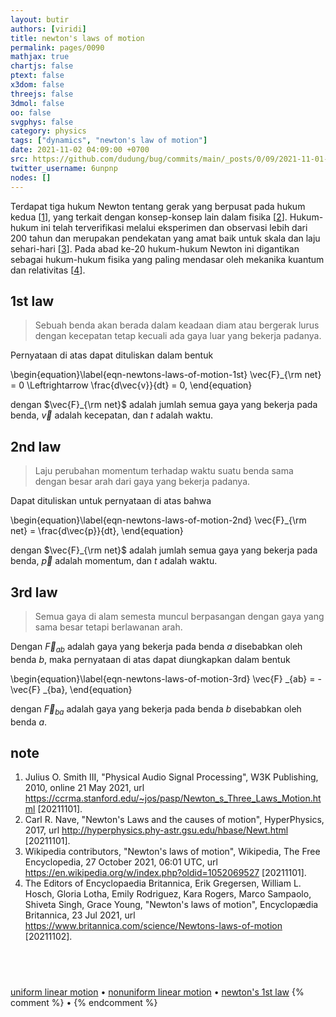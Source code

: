 ```yaml
---
layout: butir
authors: [viridi]
title: newton's laws of motion
permalink: pages/0090
mathjax: true
chartjs: false
ptext: false
x3dom: false
threejs: false
3dmol: false
oo: false
svgphys: false
category: physics
tags: ["dynamics", "newton's law of motion"]
date: 2021-11-02 04:09:00 +0700
src: https://github.com/dudung/bug/commits/main/_posts/0/09/2021-11-01-newtons-laws-of-motion.md
twitter_username: 6unpnp
nodes: []
---
```

Terdapat tiga hukum Newton tentang gerak yang berpusat pada hukum kedua [[1](#ref01)], yang terkait dengan konsep-konsep lain dalam fisika [[2](#ref02)]. Hukum-hukum ini telah terverifikasi melalui eksperimen dan observasi lebih dari 200 tahun dan merupakan pendekatan yang amat baik untuk skala dan laju sehari-hari [[3](#ref03)]. Pada abad ke-20 hukum-hukum Newton ini digantikan sebagai hukum-hukum fisika yang paling mendasar oleh mekanika kuantum dan relativitas [[4](#ref04)].


## 1st law
> Sebuah benda akan berada dalam keadaan diam atau bergerak lurus dengan kecepatan tetap kecuali ada gaya luar yang bekerja padanya.

Pernyataan di atas dapat dituliskan dalam bentuk

\begin{equation}\label{eqn-newtons-laws-of-motion-1st}
\vec{F}_{\rm net} = 0 \Leftrightarrow \frac{d\vec{v}}{dt} = 0,
\end{equation}

dengan $\vec{F}_{\rm net}$ adalah jumlah semua gaya yang bekerja pada benda, $\vec{v}$ adalah kecepatan, dan $t$ adalah waktu.


## 2nd law
> Laju perubahan momentum terhadap waktu suatu benda sama dengan besar arah dari gaya yang bekerja padanya.

Dapat dituliskan untuk pernyataan di atas bahwa

\begin{equation}\label{eqn-newtons-laws-of-motion-2nd}
\vec{F}_{\rm net} = \frac{d\vec{p}}{dt},
\end{equation}

dengan $\vec{F}_{\rm net}$ adalah jumlah semua gaya yang bekerja pada benda, $\vec{p}$ adalah momentum, dan $t$ adalah waktu.


## 3rd law
> Semua gaya di alam semesta muncul berpasangan dengan gaya yang sama besar tetapi berlawanan arah.

Dengan $\vec{F}_{ab}$ adalah gaya yang bekerja pada benda $a$ disebabkan oleh benda $b$, maka pernyataan di atas dapat diungkapkan dalam bentuk

\begin{equation}\label{eqn-newtons-laws-of-motion-3rd}
\vec{F} _{ab} = - \vec{F} _{ba},
\end{equation}

dengan $\vec{F}_{ba}$ adalah gaya yang bekerja pada benda $b$ disebabkan oleh benda $a$.


## note
1. <a name="r01"></a>Julius O. Smith III, "Physical Audio Signal Processing", W3K Publishing, 2010, online 21 May 2021, url <https://ccrma.stanford.edu/~jos/pasp/Newton_s_Three_Laws_Motion.html> [20211101].
2. <a name="r02"></a>Carl R. Nave, "Newton's Laws and the causes of motion", HyperPhysics, 2017, url <http://hyperphysics.phy-astr.gsu.edu/hbase/Newt.html> [20211101].
3. <a name="r03"></a>Wikipedia contributors, "Newton's laws of motion", Wikipedia, The Free Encyclopedia, 27 October 2021, 06:01 UTC, url <https://en.wikipedia.org/w/index.php?oldid=1052069527> [20211101].
4. <a name="r04"></a>The Editors of Encyclopaedia Britannica, Erik Gregersen, William L. Hosch, Gloria Lotha, Emily Rodriguez, Kara Rogers, Marco Sampaolo, Shiveta Singh, Grace Young, "Newton's laws of motion", Encyclopædia Britannica, 23 Jul 2021, url <https://www.britannica.com/science/Newtons-laws-of-motion> [20211102].


## &nbsp;
[uniform linear motion](0061.html) &bull; [nonuniform linear motion](0063.html) &bull; [newton's 1st law](0091.html)
{% comment %} []() &bull; []() {% endcomment %}


<ans>
</ans>
